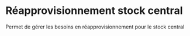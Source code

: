 # Réapprovisionnement stock central

Permet de gérer les besoins en réapprovisionnement pour le stock central
